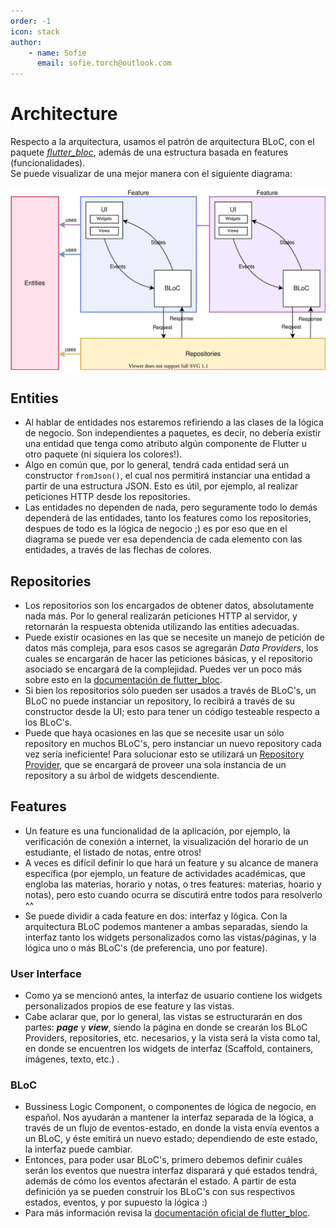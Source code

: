 ```yaml
---
order: -1
icon: stack
author:
    - name: Sofie
      email: sofie.torch@outlook.com
---
```


# Architecture
Respecto a la arquitectura, usamos el patrón de arquitectura BLoC, con el paquete  <a href="https://bloclibrary.dev/#/" target="_blank">*flutter_bloc*</a>, además de una estructura basada en features (funcionalidades).  
Se puede visualizar de una mejor manera con el siguiente diagrama:

![](../assets/architecture_overview_diagram.svg)

## Entities
* Al hablar de entidades nos estaremos refiriendo a las clases de la lógica de negocio. Son independientes a paquetes, es decir, no debería existir una entidad que tenga como atributo algún componente de Flutter u otro paquete (ni siquiera los colores!).  
* Algo en común que, por lo general, tendrá cada entidad será un constructor `fromJson()`, el cual nos permitirá instanciar una entidad a partir de una estructura JSON. Esto es útil, por ejemplo, al realizar peticiones HTTP desde los repositories.  
* Las entidades no dependen de nada, pero seguramente todo lo demás dependerá de las entidades, tanto los features como los repositories, despues de todo es la lógica de negocio ;) es por eso que en el diagrama se puede ver esa dependencia de cada elemento con las entidades, a través de las flechas de colores.

## Repositories
* Los repositorios son los encargados de obtener datos, absolutamente nada más. Por lo general realizarán peticiones HTTP al servidor, y retornarán la respuesta obtenida utilizando las entities adecuadas.
* Puede existir ocasiones en las que se necesite un manejo de petición de datos más compleja, para esos casos se agregarán *Data Providers*, los cuales se encargarán de hacer las peticiones básicas, y el repositorio asociado se encargará de la complejidad. Puedes ver un poco más sobre esto en la <a href="https://bloclibrary.dev/#/architecture?id=data-layer" target="_blank">documentación de flutter_bloc</a>.  
* Si bien los repositorios sólo pueden ser usados a través de BLoC's, un BLoC no puede instanciar un repository, lo recibirá a través de su constructor desde la UI; esto para tener un código testeable respecto a los BLoC's.
* Puede que haya ocasiones en las que se necesite usar un sólo repository en muchos BLoC's, pero instanciar un nuevo repository cada vez sería ineficiente! Para solucionar esto se utilizará un <a href="https://bloclibrary.dev/#/flutterbloccoreconcepts?id=repositoryprovider" target="_blank">Repository Provider</a>, que se encargará de proveer una sola instancia de un repository a su árbol de widgets descendiente.
## Features
* Un feature es una funcionalidad de la aplicación, por ejemplo, la verificación de conexión a internet, la visualización del horario de un estudiante, el listado de notas, entre otros!
* A veces es difícil definir lo que hará un feature y su alcance de manera específica (por ejemplo, un feature de actividades académicas, que engloba las materias, horario y notas, o tres features: materias, hoario y notas), pero esto cuando ocurra se discutirá entre todos para resolverlo ^^
* Se puede dividir a cada feature en dos: interfaz y lógica. Con la arquitectura BLoC podemos mantener a ambas separadas, siendo la interfaz tanto los widgets personalizados como las vistas/páginas, y la lógica uno o más BLoC's (de preferencia, uno por feature).

### User Interface
* Como ya se mencionó antes, la interfaz de usuario contiene los widgets personalizados propios de ese feature y las vistas.
* Cabe aclarar que, por lo general, las vistas se estructurarán en dos partes: ***page*** y ***view***, siendo la página en donde se crearán los BLoC Providers, repositories, etc. necesarios, y la vista será la vista como tal, en donde se encuentren los widgets de interfaz (Scaffold, containers, imágenes, texto, etc.) .
### BLoC
* Bussiness Logic Component, o componentes de lógica de negocio, en español. Nos ayudarán a mantener la interfaz separada de la lógica, a través de un flujo de eventos-estado, en donde la vista envía eventos a un BLoC, y éste emitirá un nuevo estado; dependiendo de este estado, la interfaz puede cambiar.
* Entonces, para poder usar BLoC's, primero debemos definir cuáles serán los eventos que nuestra interfaz disparará y qué estados tendrá, además de cómo los eventos afectarán el estado. A partir de esta definición ya se pueden construir los BLoC's con sus respectivos estados, eventos, y por supuesto la lógica :)
* Para más información revisa la <a href="https://bloclibrary.dev/#/" target="_blank">documentación oficial de flutter_bloc</a>.
